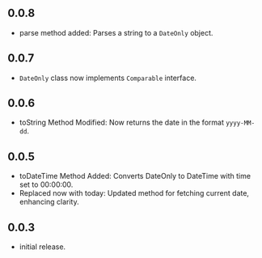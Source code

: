 ## 0.0.8

* parse method added: Parses a string to a `DateOnly` object.

## 0.0.7

* `DateOnly` class now implements `Comparable` interface.

## 0.0.6

* toString Method Modified: Now returns the date in the format `yyyy-MM-dd`.

## 0.0.5

* toDateTime Method Added: Converts DateOnly to DateTime with time set to 00:00:00.
* Replaced now with today: Updated method for fetching current date, enhancing clarity.

## 0.0.3

* initial release.
